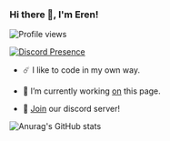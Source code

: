
### Hi there 👋, I'm Eren!

![Profile views](https://gpvc.arturio.dev/erengeik)

[![Discord Presence](https://lanyard-profile-readme.vercel.app/api/500718423265771520
                            )](https://discord.com/users/500718423265771520)

- ☄️ I like to code in my own way.

- 🌴 I’m currently working <a href="https://github.com/erengeik" rel="nofollow">on</a> this page. 

- 🧦 <a href="https://discord.gg/qWJgWyvFrS" rel="nofollow">Join</a> our discord server!

![Anurag's GitHub stats](https://github-readme-stats.vercel.app/api?username=erengeik&show_icons=true&theme=github_dark)
